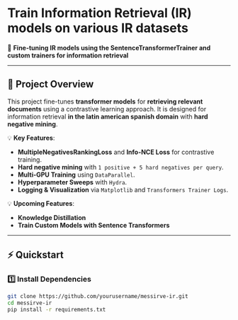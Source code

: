 # **Train Information Retrieval (IR) models on various IR datasets**

🚀 **Fine-tuning IR models using the SentenceTransformerTrainer and custom trainers for information retrieval**

---

## **📖 Project Overview**
This project fine-tunes **transformer models** for **retrieving relevant documents** using a contrastive learning approach. It is designed for information retrieval **in the latin american spanish domain** with **hard negative mining**.

💡 **Key Features**:
- **MultipleNegativesRankingLoss** and **Info-NCE Loss** for contrastive training.
- **Hard negative mining** with `1 positive + 5 hard negatives per query`.
- **Multi-GPU Training** using `DataParallel`.
- **Hyperparameter Sweeps** with `Hydra`.
- **Logging & Visualization** via `Matplotlib` and `Transformers Trainer Logs`.

💡 **Upcoming Features**:
- **Knowledge Distillation**
- **Train Custom Models with Sentence Transformers**

---

## **⚡ Quickstart**
### **1️⃣ Install Dependencies**
```bash
git clone https://github.com/yourusername/messirve-ir.git
cd messirve-ir
pip install -r requirements.txt
